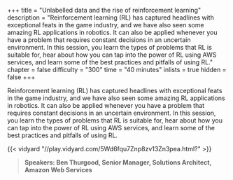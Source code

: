 +++
title = "Unlabelled data and the rise of reinforcement learning"
description = "Reinforcement learning (RL) has captured headlines with exceptional feats in the game industry, and we have also seen some amazing RL applications in robotics. It can also be applied whenever you have a problem that requires constant decisions in an uncertain environment. In this session, you learn the types of problems that RL is suitable for, hear about how you can tap into the power of RL using AWS services, and learn some of the best practices and pitfalls of using RL."
chapter = false
difficulty = "300"
time = "40 minutes"
inlists = true
hidden = false
+++

Reinforcement learning (RL) has captured headlines with exceptional feats in the game industry, and we have also seen some amazing RL applications in robotics. It can also be applied whenever you have a problem that requires constant decisions in an uncertain environment. In this session, you learn the types of problems that RL is suitable for, hear about how you can tap into the power of RL using AWS services, and learn some of the best practices and pitfalls of using RL.

{{< vidyard "//play.vidyard.com/5Wd6fqu7Znp8zv13Zn3pea.html?" >}}

> **Speakers: Ben Thurgood, Senior Manager, Solutions Architect, Amazon Web Services** 